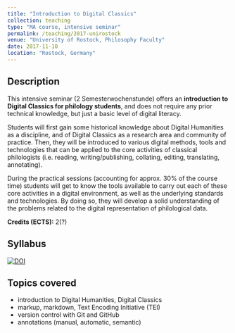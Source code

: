 ```yaml
---
title: "Introduction to Digital Classics"
collection: teaching
type: "MA course, intensive seminar"
permalink: /teaching/2017-unirostock
venue: "University of Rostock, Philosophy Faculty"
date: 2017-11-10
location: "Rostock, Germany"
---
```


## Description

This intensive seminar (2 Semesterwochenstunde) offers an **introduction to Digital Classics for philology students**, and does not require any prior technical knowledge, but just a basic level of digital literacy.

Students will first gain some historical knowledge about Digital Humanities as a discipline, and of Digital Classics as a research area and community of practice. Then, they will be introduced to various digital methods, tools and technologies that can be applied to the core activities of classical philologists (i.e. reading, writing/publishing, collating, editing, translating, annotating).

During the practical sessions (accounting for approx. 30% of the course time) students will get to know the tools available to carry out each of these core activities in a digital environment, as well as the underlying standards and technologies. By doing so, they will develop a solid understanding of the problems related to the digital representation of philological data.

**Credits (ECTS):** 2(?)

## Syllabus

[![DOI](https://zenodo.org/badge/DOI/10.5281/zenodo.1297063.svg)](https://doi.org/10.5281/zenodo.1297063)

## Topics covered

- introduction to Digital Humanities, Digital Classics
- markup, markdown, Text Encoding Initiative (TEI)
- version control with Git and GitHub
- annotations (manual, automatic, semantic)
